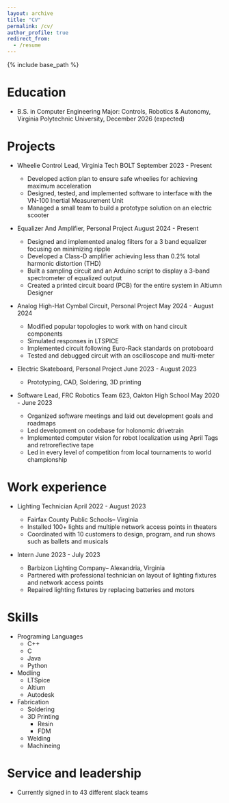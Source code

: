 ```yaml
---
layout: archive
title: "CV"
permalink: /cv/
author_profile: true
redirect_from:
  - /resume
---
```


{% include base_path %}

Education
======
* B.S. in  Computer Engineering Major: Controls, Robotics & Autonomy, Virginia Polytechnic University, December 2026 (expected)

Projects
======
* Wheelie Control Lead, Virginia Tech BOLT	September 2023 - Present
  * Developed action plan to ensure safe wheelies for achieving maximum acceleration
  * Designed, tested, and implemented software to interface with the VN-100 Inertial Measurement Unit
  * Managed a small team to build a prototype solution on an electric scooter
 
* Equalizer And Amplifier, Personal Project	August 2024 - Present
  * Designed and implemented analog filters for a 3 band equalizer focusing on minimizing ripple
  * Developed a Class-D amplifier achieving less than 0.2% total harmonic distortion (THD)
  * Built a sampling circuit and an Arduino script to display a 3-band spectrometer of equalized output
  * Created a printed circuit board (PCB) for the entire system in Altiumn Designer
 
* Analog High-Hat Cymbal Circuit, Personal Project	May 2024 - August 2024
  * Modified popular topologies to work with on hand circuit components
  * Simulated responses in LTSPICE
  * Implemented circuit following Euro-Rack standards on protoboard
  * Tested and debugged circuit with an oscilloscope and multi-meter
 
* Electric Skateboard, Personal Project	June 2023 - August 2023
  * Prototyping, CAD, Soldering, 3D printing
 
* Software Lead, FRC Robotics Team 623, Oakton High School	May 2020 - June 2023
  * Organized software meetings and laid out development goals and roadmaps
  * Led development on codebase for holonomic drivetrain
  * Implemented computer vision for robot localization using April Tags and retroreflective tape
  * Led in every level of competition from local tournaments to world championship
 

Work experience
======
* Lighting Technician	April 2022 - August 2023
  * Fairfax County Public Schools– Virginia
  * Installed 100+ lights and multiple network access points in theaters 
  * Coordinated with 10 customers to design, program, and run shows such as ballets and musicals

* Intern	June 2023 - July 2023
  * Barbizon Lighting Company– Alexandria, Virginia
  * Partnered with professional technician on layout of lighting fixtures and network access points
  *	Repaired lighting fixtures by replacing batteries and motors
  
Skills
======
* Programing Languages
  * C++
  * C
  * Java
  * Python
* Modling
  * LTSpice
  * Altium
  * Autodesk
* Fabrication
  * Soldering
  * 3D Printing
    * Resin
    * FDM
  * Welding
  * Machineing

  
Service and leadership
======
* Currently signed in to 43 different slack teams



<!-- RELEVANT PROJECTS

Wheelie Control Lead, Virginia Tech BOLT	September 2023 - Present
•	Developed action plan to ensure safe wheelies for achieving maximum acceleration
•	Designed, tested, and implemented software to interface with the VN-100 Inertial Measurement Unit
•	Managed a small team to build a prototype solution on an electric scooter
 
Equalizer And Amplifier, Personal Project	August 2024 - Present
•	Designed and implemented analog filters for a 3 band equalizer focusing on minimizing ripple
•	Developed a Class-D amplifier achieving less than 0.2% total harmonic distortion (THD)
•	Built a sampling circuit and an Arduino script to display a 3-band spectrometer of equalized output
•	Created a printed circuit board (PCB) for the entire system in Altiumn Designer
 
Analog High-Hat Cymbal Circuit, Personal Project	May 2024 - August 2024
•	Modified popular topologies to work with on hand circuit components
•	Simulated responses in LTSPICE
•	Implemented circuit following Euro-Rack standards on protoboard
•	Tested and debugged circuit with an oscilloscope and multi-meter
 
Electric Skateboard, Personal Project	June 2023 - August 2023
•	Prototyping, CAD, Soldering, 3D printing
 
Software Lead, FRC Robotics Team 623, Oakton High School	May 2020 - June 2023
•	Organized software meetings and laid out development goals and roadmaps
•	Led development on codebase for holonomic drivetrain
•	Implemented computer vision for robot localization using April Tags and retroreflective tape
•	Led in every level of competition from local tournaments to world championship
 
 -->